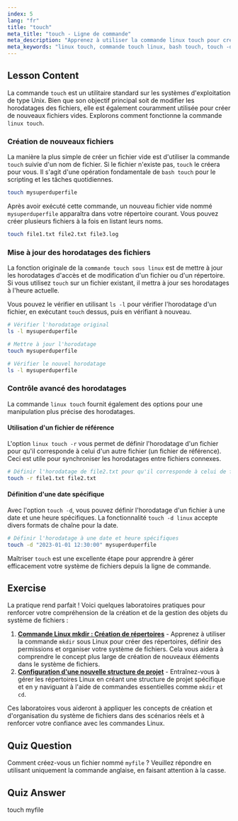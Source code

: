 ```yaml
---
index: 5
lang: "fr"
title: "touch"
meta_title: "touch - Ligne de commande"
meta_description: "Apprenez à utiliser la commande linux touch pour créer des fichiers et gérer les horodatages. Ce guide couvre la commande touch sous linux, y compris les options comme linux touch -r et touch -d."
meta_keywords: "linux touch, commande touch linux, bash touch, touch -d linux, linux touch -r, créer des fichiers, mettre à jour les horodatages, gestion de fichiers, commandes linux"
---
```


## Lesson Content

La commande `touch` est un utilitaire standard sur les systèmes d'exploitation de type Unix. Bien que son objectif principal soit de modifier les horodatages des fichiers, elle est également couramment utilisée pour créer de nouveaux fichiers vides. Explorons comment fonctionne la commande `linux touch`.

### Création de nouveaux fichiers

La manière la plus simple de créer un fichier vide est d'utiliser la commande `touch` suivie d'un nom de fichier. Si le fichier n'existe pas, `touch` le créera pour vous. Il s'agit d'une opération fondamentale de `bash touch` pour le scripting et les tâches quotidiennes.

```bash
touch mysuperduperfile
```

Après avoir exécuté cette commande, un nouveau fichier vide nommé `mysuperduperfile` apparaîtra dans votre répertoire courant. Vous pouvez créer plusieurs fichiers à la fois en listant leurs noms.

```bash
touch file1.txt file2.txt file3.log
```

### Mise à jour des horodatages des fichiers

La fonction originale de la `commande touch sous linux` est de mettre à jour les horodatages d'accès et de modification d'un fichier ou d'un répertoire. Si vous utilisez `touch` sur un fichier existant, il mettra à jour ses horodatages à l'heure actuelle.

Vous pouvez le vérifier en utilisant `ls -l` pour vérifier l'horodatage d'un fichier, en exécutant `touch` dessus, puis en vérifiant à nouveau.

```bash
# Vérifier l'horodatage original
ls -l mysuperduperfile

# Mettre à jour l'horodatage
touch mysuperduperfile

# Vérifier le nouvel horodatage
ls -l mysuperduperfile
```

### Contrôle avancé des horodatages

La commande `linux touch` fournit également des options pour une manipulation plus précise des horodatages.

#### Utilisation d'un fichier de référence

L'option `linux touch -r` vous permet de définir l'horodatage d'un fichier pour qu'il corresponde à celui d'un autre fichier (un fichier de référence). Ceci est utile pour synchroniser les horodatages entre fichiers connexes.

```bash
# Définir l'horodatage de file2.txt pour qu'il corresponde à celui de file1.txt
touch -r file1.txt file2.txt
```

#### Définition d'une date spécifique

Avec l'option `touch -d`, vous pouvez définir l'horodatage d'un fichier à une date et une heure spécifiques. La fonctionnalité `touch -d linux` accepte divers formats de chaîne pour la date.

```bash
# Définir l'horodatage à une date et heure spécifiques
touch -d "2023-01-01 12:30:00" mysuperduperfile
```

Maîtriser `touch` est une excellente étape pour apprendre à gérer efficacement votre système de fichiers depuis la ligne de commande.

## Exercise

La pratique rend parfait ! Voici quelques laboratoires pratiques pour renforcer votre compréhension de la création et de la gestion des objets du système de fichiers :

1. **[Commande Linux mkdir : Création de répertoires](https://labex.io/fr/labs/linux-linux-mkdir-command-directory-creating-209739)** - Apprenez à utiliser la commande `mkdir` sous Linux pour créer des répertoires, définir des permissions et organiser votre système de fichiers. Cela vous aidera à comprendre le concept plus large de création de nouveaux éléments dans le système de fichiers.
2. **[Configuration d'une nouvelle structure de projet](https://labex.io/fr/labs/linux-setting-up-a-new-project-structure-387859)** - Entraînez-vous à gérer les répertoires Linux en créant une structure de projet spécifique et en y naviguant à l'aide de commandes essentielles comme `mkdir` et `cd`.

Ces laboratoires vous aideront à appliquer les concepts de création et d'organisation du système de fichiers dans des scénarios réels et à renforcer votre confiance avec les commandes Linux.

## Quiz Question

Comment créez-vous un fichier nommé `myfile` ? Veuillez répondre en utilisant uniquement la commande anglaise, en faisant attention à la casse.

## Quiz Answer

touch myfile
